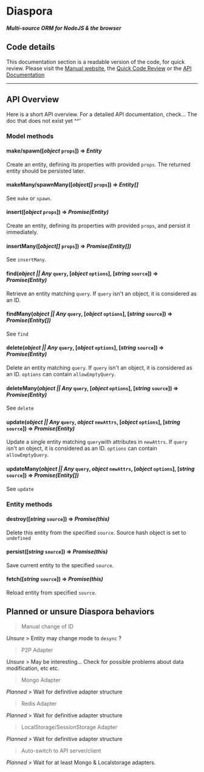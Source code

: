 # Diaspora

***Multi-source ORM for NodeJS & the browser***

## Code details

This documentation section is a readable version of the code, for quick review. Please visit the [Manual website](http://github.ithoughts.io/Diaspora), the [Quick Code Review](http://github.ithoughts.io/Diaspora/docco/index.html) or the [API Documentation](http://github.ithoughts.io/Diaspora/jsdoc/index.html)

---

## API Overview

Here is a short API overview. For a detailed API documentation, check... The doc that does not exist yet ^^'

### Model methods

#### make/spawn([*object* `props`]) => *Entity*

Create an entity, defining its properties with provided `props`. The returned entity should be persisted later.

#### makeMany/spawnMany([*object[]* `props`]) => *Entity[]*

See `make` or `spawn`.

#### insert([*object* `props`]) => *Promise(Entity)*

Create an entity, defining its properties with provided `props`, and persist it immediately.

#### insertMany([*object[]* `props`]) => *Promise(Entity[])*

See `insertMany`.

#### find(*object || Any* `query`, [*object* `options`], [*string* `source`]) => *Promise(Entity)*

Retrieve an entity matching `query`. If `query` isn't an object, it is considered as an ID.

#### findMany(*object || Any* `query`, [*object* `options`], [*string* `source`]) => *Promise(Entity[])*

See `find`

#### delete(*object || Any* `query`, [*object* `options`], [*string* `source`]) => *Promise(Entity)*

Delete an entity matching `query`. If `query` isn't an object, it is considered as an ID. `options` can contain `allowEmptyQuery`.

#### deleteMany(*object || Any* `query`, [*object* `options`], [*string* `source`]) => *Promise(Entity)*

See `delete`

#### update(*object || Any* `query`, *object* `newAttrs`, [*object* `options`], [*string* `source`]) => *Promise(Entity)*

Update a single entity matching `query`with attributes in `newAttrs`. If `query` isn't an object, it is considered as an ID. `options` can contain `allowEmptyQuery`.

#### updateMany(*object || Any* `query`, *object* `newAttrs`, [*object* `options`], [*string* `source`]) => *Promise(Entity[])*

See `update`

### Entity methods

#### destroy([*string* `source`]) => *Promise(this)*

Delete this entity from the specified `source`. Source hash object is set to `undefined`

#### persist([*string* `source`]) => *Promise(this)*

Save current entity to the specified `source`.

#### fetch([*string* `source`]) => *Promise(this)*

Reload entity from specified `source`.

## Planned or unsure Diaspora behaviors

> Manual change of ID

*Unsure* > Entity may change mode to `desync` ?

> P2P Adapter

*Unsure* > May be interesting... Check for possible problems about data modification, etc etc.

> Mongo Adapter

*Planned* > Wait for definitive adapter structure

> Redis Adapter

*Planned* > Wait for definitive adapter structure

> LocalStorage/SessionStorage Adapter

*Planned* > Wait for definitive adapter structure

> Auto-switch to API server/client

*Planned* > Wait for at least Mongo & Localstorage adapters.